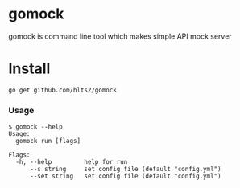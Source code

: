 # gomock

gomock is command line tool which makes simple API mock server

# Install

```
go get github.com/hlts2/gomock
```

### Usage

```
$ gomock --help
Usage:
  gomock run [flags]

Flags:
  -h, --help         help for run
      --s string     set config file (default "config.yml")
      --set string   set config file (default "config.yml")
```

